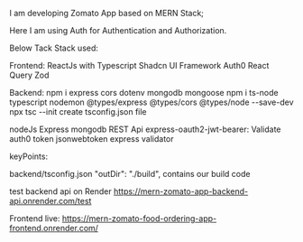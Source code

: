 I am developing Zomato App based on MERN Stack;

Here I am using Auth for Authentication and Authorization.

Below Tack Stack used:

Frontend:
ReactJs with Typescript
Shadcn UI Framework
Auth0
React Query
Zod


Backend:
npm i express cors dotenv mongodb mongoose
npm i ts-node typescript nodemon @types/express @types/cors @types/node --save-dev
npx tsc --init create tsconfig.json file

nodeJs
Express
mongodb
REST Api
express-oauth2-jwt-bearer: Validate auth0 token
jsonwebtoken
express validator


keyPoints:

backend/tsconfig.json
"outDir": "./build", contains our build code

test backend api on Render
https://mern-zomato-app-backend-api.onrender.com/test

Frontend live:
https://mern-zomato-food-ordering-app-frontend.onrender.com/
